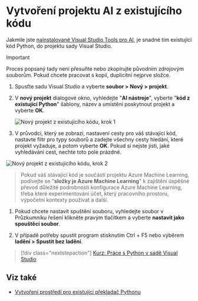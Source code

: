# <a name="create-an-ai-project-from-existing-code"></a>Vytvoření projektu AI z existujícího kódu

Jakmile jste [nainstalované Visual Studio Tools pro AI](installation.md), je snadné tím existující kód Python, do projektu sady Visual Studio.

> [!Important]
>
> Proces popsaný tady není přesuňte nebo zkopírujte původním zdrojovým souborům. Pokud chcete pracovat s kopií, duplicitní nejprve složce.

1. Spusťte sadu Visual Studio a vyberte **soubor > Nový > projekt**.

1. V **nový projekt** dialogové okno, vyhledejte "**AI nástroje**", vyberte "**kód z existující Python**" šablony, název a umístění poskytnout projekt a vyberte **OK**.

    ![Nový projekt z existujícího kódu, krok 1](media\create-project-existing\new-ai-project.png)

1. V průvodci, který se zobrazí, nastavení cesty pro váš stávající kód, nastavte filtr pro typy souborů a zadejte všechny cesty hledání, které projekt vyžaduje, a potom vyberte **OK**. Pokud si nejste jisti, jaké vyhledávání cest, nechte toto pole prázdné.

![Nový projekt z existujícího kódu, krok 2](media\create-project-existing\azurebatch-newproject.png)

> Pokud váš stávající kód je součástí projektu Azure Machine Learning, podívejte se "**složky je Azure Machine Learning**" k zajištění úspěšné převod důležité podrobnosti konfigurace Azure Machine Learning, třeba které experimentování účet, který pracovního prostoru, výpočetní kontexty používat a další.

1. Pokud chcete nastavit spuštění souboru, vyhledejte soubor v Průzkumníku řešení klikněte pravým tlačítkem a vyberte **nastavit jako spouštěcí soubor**.

1. V případě potřeby spustit program stisknutím Ctrl + F5 nebo výběrem **ladění > Spustit bez ladění**.

> [!div class="nextstepaction"]
> [Kurz: Práce s Python v sadě Visual Studio](../python/tutorial-working-with-python-in-visual-studio-step-00-installation.md)

## <a name="see-also"></a>Viz také

- [Vytvoření prostředí pro existující překladač Pythonu](../python/managing-python-environments-in-visual-studio.md#creating-an-environment-for-an-existing-interpreter)